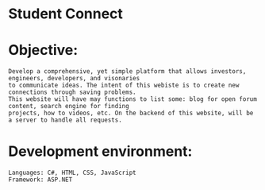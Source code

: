 # Student Connect

# Objective: 
    Develop a comprehensive, yet simple platform that allows investors, engineers, developers, and visonaries
    to communicate ideas. The intent of this webiste is to create new connections through saving problems. 
    This website will have may functions to list some: blog for open forum content, search engine for finding 
    projects, how to videos, etc. On the backend of this website, will be a server to handle all requests.



    
# Development environment:
    Languages: C#, HTML, CSS, JavaScript 
    Framework: ASP.NET
  

